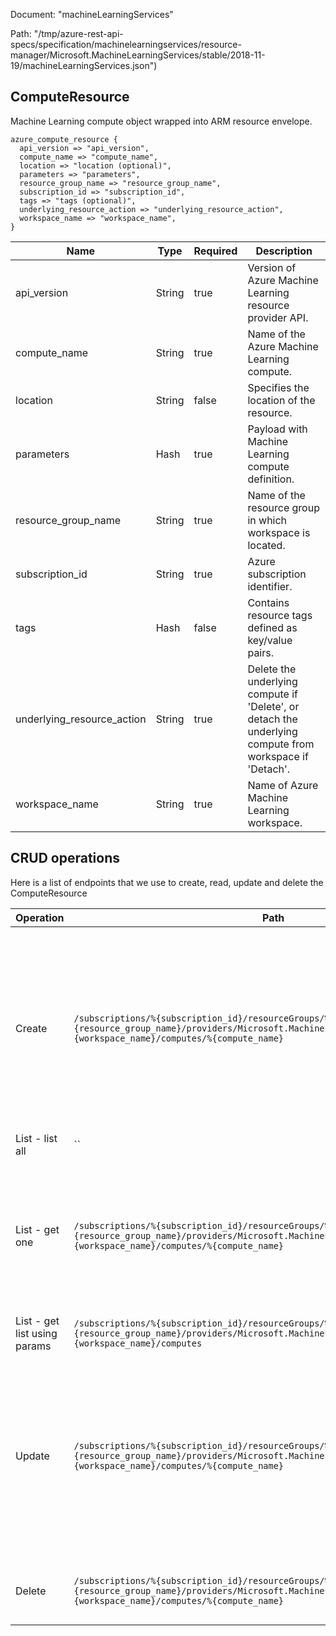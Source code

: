 Document: "machineLearningServices"


Path: "/tmp/azure-rest-api-specs/specification/machinelearningservices/resource-manager/Microsoft.MachineLearningServices/stable/2018-11-19/machineLearningServices.json")

## ComputeResource

Machine Learning compute object wrapped into ARM resource envelope.

```puppet
azure_compute_resource {
  api_version => "api_version",
  compute_name => "compute_name",
  location => "location (optional)",
  parameters => "parameters",
  resource_group_name => "resource_group_name",
  subscription_id => "subscription_id",
  tags => "tags (optional)",
  underlying_resource_action => "underlying_resource_action",
  workspace_name => "workspace_name",
}
```

| Name        | Type           | Required       | Description       |
| ------------- | ------------- | ------------- | ------------- |
|api_version | String | true | Version of Azure Machine Learning resource provider API. |
|compute_name | String | true | Name of the Azure Machine Learning compute. |
|location | String | false | Specifies the location of the resource. |
|parameters | Hash | true | Payload with Machine Learning compute definition. |
|resource_group_name | String | true | Name of the resource group in which workspace is located. |
|subscription_id | String | true | Azure subscription identifier. |
|tags | Hash | false | Contains resource tags defined as key/value pairs. |
|underlying_resource_action | String | true | Delete the underlying compute if 'Delete', or detach the underlying compute from workspace if 'Detach'. |
|workspace_name | String | true | Name of Azure Machine Learning workspace. |



## CRUD operations

Here is a list of endpoints that we use to create, read, update and delete the ComputeResource

| Operation | Path | Verb | Description | OperationID |
| ------------- | ------------- | ------------- | ------------- | ------------- |
|Create|`/subscriptions/%{subscription_id}/resourceGroups/%{resource_group_name}/providers/Microsoft.MachineLearningServices/workspaces/%{workspace_name}/computes/%{compute_name}`|Put|Creates or updates compute. This call will overwrite a compute if it exists. This is a nonrecoverable operation. If your intent is to create a new compute, do a GET first to verify that it does not exist yet.|MachineLearningCompute_CreateOrUpdate|
|List - list all|``||||
|List - get one|`/subscriptions/%{subscription_id}/resourceGroups/%{resource_group_name}/providers/Microsoft.MachineLearningServices/workspaces/%{workspace_name}/computes/%{compute_name}`|Get|Gets compute definition by its name. Any secrets (storage keys, service credentials, etc) are not returned - use 'keys' nested resource to get them.|MachineLearningCompute_Get|
|List - get list using params|`/subscriptions/%{subscription_id}/resourceGroups/%{resource_group_name}/providers/Microsoft.MachineLearningServices/workspaces/%{workspace_name}/computes`|Get|Gets computes in specified workspace.|MachineLearningCompute_ListByWorkspace|
|Update|`/subscriptions/%{subscription_id}/resourceGroups/%{resource_group_name}/providers/Microsoft.MachineLearningServices/workspaces/%{workspace_name}/computes/%{compute_name}`|Put|Creates or updates compute. This call will overwrite a compute if it exists. This is a nonrecoverable operation. If your intent is to create a new compute, do a GET first to verify that it does not exist yet.|MachineLearningCompute_CreateOrUpdate|
|Delete|`/subscriptions/%{subscription_id}/resourceGroups/%{resource_group_name}/providers/Microsoft.MachineLearningServices/workspaces/%{workspace_name}/computes/%{compute_name}`|Delete|Deletes specified Machine Learning compute.|MachineLearningCompute_Delete|
